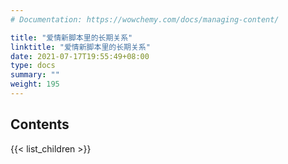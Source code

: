 ```yaml
---
# Documentation: https://wowchemy.com/docs/managing-content/

title: "爱情新脚本里的长期关系"
linktitle: "爱情新脚本里的长期关系"
date: 2021-07-17T19:55:49+08:00
type: docs
summary: ""
weight: 195
---
```


## Contents

{{< list_children >}}
